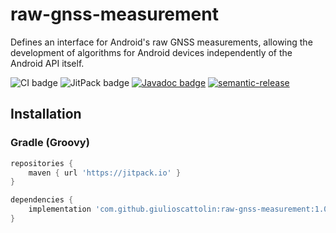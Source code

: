 # raw-gnss-measurement
Defines an interface for Android's raw GNSS measurements, allowing the development of algorithms for Android devices independently of the Android API itself.

![CI badge](https://github.com/giulioscattolin/raw-gnss-measurement/actions/workflows/gradle.yml/badge.svg)
![JitPack badge](https://jitpack.io/v/giulioscattolin/raw-gnss-measurement.svg)
[![Javadoc badge](https://img.shields.io/badge/Javadoc-1.0.0--alpha.2-brightgreen)](https://javadoc.jitpack.io/com/github/giulioscattolin/raw-gnss-measurement/1.0.0-alpha.2/javadoc/)
[![semantic-release](https://img.shields.io/badge/%20%20%F0%9F%93%A6%F0%9F%9A%80-semantic--release-e10079.svg)](https://github.com/semantic-release/semantic-release)

## Installation

### Gradle (Groovy)
```groovy
repositories {
    maven { url 'https://jitpack.io' }
}

dependencies {
    implementation 'com.github.giulioscattolin:raw-gnss-measurement:1.0.0-alpha.2'
}
```